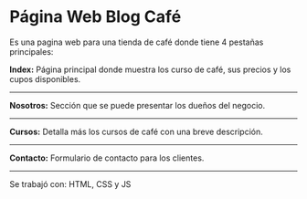 # Página Web Blog Café

Es una pagina web para una tienda de café donde tiene 4 pestañas principales: 

**Index:** Página principal donde muestra los curso de café, sus precios y los cupos disponibles. 

------------

**Nosotros:** Sección que se puede presentar los dueños del negocio.

------------

**Cursos:** Detalla más los cursos de café con una breve descripción.

------------

**Contacto:** Formulario de contacto para los clientes.

------------

Se trabajó con: HTML, CSS y JS
